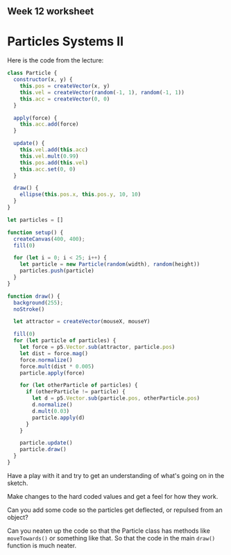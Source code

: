 ## Week 12 worksheet

# Particles Systems II

Here is the code from the lecture:

```js
class Particle {
  constructor(x, y) {
    this.pos = createVector(x, y)
    this.vel = createVector(random(-1, 1), random(-1, 1))
    this.acc = createVector(0, 0)
  }

  apply(force) {
    this.acc.add(force)
  }

  update() {
    this.vel.add(this.acc)
    this.vel.mult(0.99)
    this.pos.add(this.vel)
    this.acc.set(0, 0)
  }

  draw() {
    ellipse(this.pos.x, this.pos.y, 10, 10)
  }
}

let particles = []

function setup() {
  createCanvas(400, 400);
  fill(0)

  for (let i = 0; i < 25; i++) {
    let particle = new Particle(random(width), random(height))
    particles.push(particle)
  }
}

function draw() {
  background(255);
  noStroke()

  let attractor = createVector(mouseX, mouseY)

  fill(0)
  for (let particle of particles) {
    let force = p5.Vector.sub(attractor, particle.pos)
    let dist = force.mag()
    force.normalize()
    force.mult(dist * 0.005)
    particle.apply(force)

    for (let otherParticle of particles) {
      if (otherParticle != particle) {
        let d = p5.Vector.sub(particle.pos, otherParticle.pos)
        d.normalize()
        d.mult(0.03)
        particle.apply(d)
      }
    }

    particle.update()
    particle.draw()
  }
}
```

Have a play with it and try to get an understanding of what's going on in the sketch.

Make changes to the hard coded values and get a feel for how they work.

Can you add some code so the particles get deflected, or repulsed from an object?

Can you neaten up the code so that the Particle class has methods like `moveTowards()` or something like that. So that the code in the main `draw()` function is much neater.
